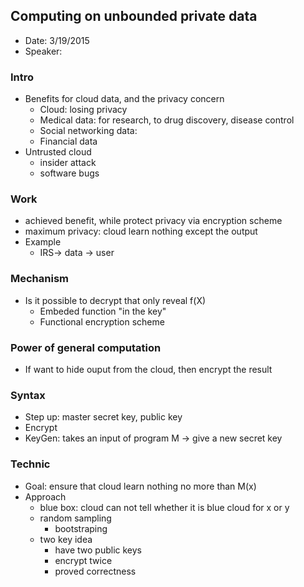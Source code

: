 ## Computing on unbounded private data

- Date: 3/19/2015
- Speaker:

### Intro
- Benefits for cloud data, and the privacy concern
  - Cloud: losing privacy
  - Medical data: for research, to drug discovery, disease control
  - Social networking data:
  - Financial data
- Untrusted cloud
  - insider attack
  - software bugs
  
### Work
- achieved benefit, while protect privacy via encryption scheme
- maximum privacy: cloud learn nothing except the output
- Example
  - IRS-> data -> user

### Mechanism
- Is it possible to decrypt that only reveal f(X)
  - Embeded function "in the key"
  - Functional encryption scheme

### Power of general computation
- If want to hide ouput from the cloud, then encrypt the result

### Syntax
- Step up: master secret key, public key
- Encrypt
- KeyGen: takes an input of program M -> give a new secret key

### Technic
- Goal: ensure that cloud learn nothing no more than M(x)
- Approach
  - blue box: cloud can not tell whether it is blue cloud for x or y
  - random sampling
    - bootstraping
  - two key idea
    - have two public keys
    - encrypt twice
    - proved correctness
    

